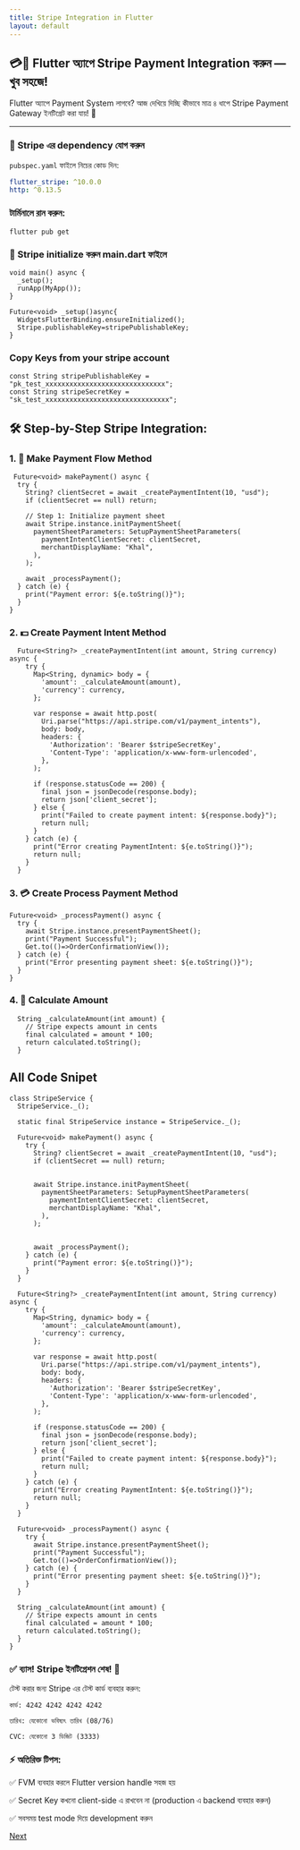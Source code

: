 ```yaml
---
title: Stripe Integration in Flutter
layout: default
---
```



## 💳📱 Flutter অ্যাপে Stripe Payment Integration করুন — খুব সহজে!

Flutter অ্যাপে Payment System লাগবে? আজ দেখিয়ে দিচ্ছি কীভাবে মাত্র ৪ ধাপে Stripe Payment Gateway ইনটিগ্রেট করা যায়! 🚀

---

### 🧩 Stripe এর dependency যোগ করুন

`pubspec.yaml` ফাইলে নিচের কোড দিন:

```yaml
flutter_stripe: ^10.0.0
http: ^0.13.5
```
### টার্মিনালে রান করুন:
```
flutter pub get
```
### 🧠 Stripe initialize করুন main.dart ফাইলে
```
void main() async {
  _setup();  
  runApp(MyApp());
}

Future<void> _setup()async{
  WidgetsFlutterBinding.ensureInitialized();
  Stripe.publishableKey=stripePublishableKey;
}

```


### Copy Keys from your stripe account
```
const String stripePublishableKey = "pk_test_xxxxxxxxxxxxxxxxxxxxxxxxxxxxxx";
const String stripeSecretKey = "sk_test_xxxxxxxxxxxxxxxxxxxxxxxxxxxxxxx";
```

## 🛠️ Step-by-Step Stripe Integration:


###  1. 🧾 Make Payment Flow Method
  ```
   Future<void> makePayment() async {
    try {
      String? clientSecret = await _createPaymentIntent(10, "usd");
      if (clientSecret == null) return;

      // Step 1: Initialize payment sheet
      await Stripe.instance.initPaymentSheet(
        paymentSheetParameters: SetupPaymentSheetParameters(
          paymentIntentClientSecret: clientSecret,
          merchantDisplayName: "Khal",
        ),
      );

      await _processPayment();
    } catch (e) {
      print("Payment error: ${e.toString()}");
    }
  }
```
###  2. 💵 Create Payment Intent Method
```
  Future<String?> _createPaymentIntent(int amount, String currency) async {
    try {
      Map<String, dynamic> body = {
        'amount': _calculateAmount(amount),
        'currency': currency,
      };

      var response = await http.post(
        Uri.parse("https://api.stripe.com/v1/payment_intents"),
        body: body,
        headers: {
          'Authorization': 'Bearer $stripeSecretKey',
          'Content-Type': 'application/x-www-form-urlencoded',
        },
      );

      if (response.statusCode == 200) {
        final json = jsonDecode(response.body);
        return json['client_secret'];
      } else {
        print("Failed to create payment intent: ${response.body}");
        return null;
      }
    } catch (e) {
      print("Error creating PaymentIntent: ${e.toString()}");
      return null;
    }
  }
```
  ###  3. 💳  Create Process Payment Method
  ```
  Future<void> _processPayment() async {
    try {
      await Stripe.instance.presentPaymentSheet();
      print("Payment Successful");
      Get.to(()=>OrderConfirmationView());
    } catch (e) {
      print("Error presenting payment sheet: ${e.toString()}");
    }
  }
```



### 4. 🧾 Calculate Amount
```
  String _calculateAmount(int amount) {
    // Stripe expects amount in cents
    final calculated = amount * 100;
    return calculated.toString();
  }
```

## All Code Snipet
```
class StripeService {
  StripeService._();

  static final StripeService instance = StripeService._();

  Future<void> makePayment() async {
    try {
      String? clientSecret = await _createPaymentIntent(10, "usd");
      if (clientSecret == null) return;

  
      await Stripe.instance.initPaymentSheet(
        paymentSheetParameters: SetupPaymentSheetParameters(
          paymentIntentClientSecret: clientSecret,
          merchantDisplayName: "Khal",
        ),
      );


      await _processPayment();
    } catch (e) {
      print("Payment error: ${e.toString()}");
    }
  }

  Future<String?> _createPaymentIntent(int amount, String currency) async {
    try {
      Map<String, dynamic> body = {
        'amount': _calculateAmount(amount),
        'currency': currency,
      };

      var response = await http.post(
        Uri.parse("https://api.stripe.com/v1/payment_intents"),
        body: body,
        headers: {
          'Authorization': 'Bearer $stripeSecretKey',
          'Content-Type': 'application/x-www-form-urlencoded',
        },
      );

      if (response.statusCode == 200) {
        final json = jsonDecode(response.body);
        return json['client_secret'];
      } else {
        print("Failed to create payment intent: ${response.body}");
        return null;
      }
    } catch (e) {
      print("Error creating PaymentIntent: ${e.toString()}");
      return null;
    }
  }

  Future<void> _processPayment() async {
    try {
      await Stripe.instance.presentPaymentSheet();
      print("Payment Successful");
      Get.to(()=>OrderConfirmationView());
    } catch (e) {
      print("Error presenting payment sheet: ${e.toString()}");
    }
  }

  String _calculateAmount(int amount) {
    // Stripe expects amount in cents
    final calculated = amount * 100;
    return calculated.toString();
  }
}

```

### ✅ ব্যাস! Stripe ইনটিগ্রেশন শেষ! 💸
টেস্ট করার জন্য Stripe এর টেস্ট কার্ড ব্যবহার করুন:

```
কার্ড: 4242 4242 4242 4242  
```
```
তারিখ: যেকোনো ভবিষ্যৎ তারিখ (08/76) 
```
```
CVC: যেকোনো 3 ডিজিট (3333)
```

### ⚡ অতিরিক্ত টিপস:
✅ FVM ব্যবহার করলে Flutter version handle সহজ হয়

✅ Secret Key কখনো client-side এ রাখবেন না (production এ backend ব্যবহার করুন)

✅ সবসময় test mode দিয়ে development করুন

[Next](post/flutter.md)
